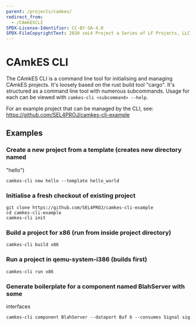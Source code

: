 ```yaml
---
parent: /projects/camkes/
redirect_from:
  - /CAmkESCLI
SPDX-License-Identifier: CC-BY-SA-4.0
SPDX-FileCopyrightText: 2020 seL4 Project a Series of LF Projects, LLC.
---
```


# CAmkES CLI


The CAmkES CLI is a command line tool for initialising and managing
CAmkES projects. It's loosely based on the rust build tool "cargo". It's
structured as a command line tool with numerous subcommands. Usage for
each can be viewed with `camkes-cli <subcommand> --help`.

For an example project that can be managed by the CLI, see:
<https://github.com/SEL4PROJ/camkes-cli-example>

## Examples


### Create a new project from a template (creates new directory named
"hello")


```
camkes-cli new hello --template hello_world
```

### Initialise a fresh checkout of existing project
```
git clone https://github.com/SEL4PROJ/camkes-cli-example
cd camkes-cli-example
camkes-cli init
```

### Build a project for x86 (run from inside project directory)


```
camkes-cli build x86
```

### Run a project in qemu-system-i386 (builds first)


```
camkes-cli run x86
```

### Generate boilerplate for a component named BlahServer with some
interfaces
```
camkes-cli component BlahServer --dataport Buf b --consumes Signal sig
```

